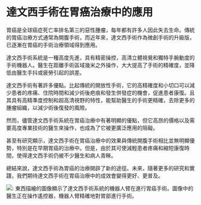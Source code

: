 # 達文西手術在胃癌治療中的應用

胃癌是全球癌症死亡率排名第三的惡性腫瘤，每年都有許多人因此失去生命。傳統的胃癌治療方式通常為開腹手術，而近年來，達文西手術作為微創手術的升級版，已逐漸在胃癌的手術治療領域得到應用。

達文西手術系統是一種高度先進，具有精密操控，高清立體視覺和獨特手腕動度的手術機器人。醫生在距離手術區域幾米之外操作，大大提高了手術的精確度，並降低由醫生手抖或疲勞引起的誤差。

達文西手術有著許多優點。比起傳統的開放性手術，它的高精確度和小切口可以減少患者的疼痛、住院時間和減少術後疤痕和發生併發症的機會，促進患者康復。且其具有高精準度控制和超高清視野的特性，能幫助醫生的手術更精確，去除更多的腫瘤組織，以減少術後復發的風險。

然而，儘管達文西手術系統在胃癌治療中有著明顯的優點，但它高昂的價格以及需要高度專業技術的醫生來操作，也成為了它被更廣泛應用的阻礙。

甚至有研究顯示，達文西手術在胃癌治療中的效果與傳統開腹手術相比並無明顯優勢，特別是在早期胃癌的治療中。但是，由於其可使減輕患者疼痛和縮短康復時間，使得達文西手術仍被不少醫生和病人青睞。

總結來說，達文西手術為胃癌的治療開辟了新的途徑。未來，隨著更多的研究和實踐，我們期待達文西手術在胃癌治療中的成效會變得更好、更普及。

![: 東西描繪的圖像顯示了達文西手術系統的機器人臂在進行胃癌手術。圖像中的醫生正在操作遙控器，機器人臂精確地對胃部進行手術。](https://i.imgur.com/otegYUj.jpeg)